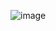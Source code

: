 ![image](https://user-images.githubusercontent.com/48792298/222185732-cec54f12-cf90-4b07-bd47-d563dc8da41f.png)
